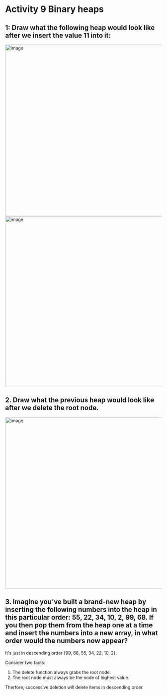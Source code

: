 # Activity 9 Binary heaps

## 1: Draw what the following heap would look like after we insert the value 11 into it:


<img width="817" height="550" alt="image" src="https://github.com/user-attachments/assets/dfa532c3-4347-4ee0-8dfa-9064baf9997d" />


<img width="818" height="548" alt="image" src="https://github.com/user-attachments/assets/a2666ddf-b99f-43ca-b195-108ab9369293" />


## 2. Draw what the previous heap would look like after we delete the root node.

<img width="817" height="550" alt="image" src="https://github.com/user-attachments/assets/8dee6597-a831-40a9-a027-fa10df148228" />

## 3. Imagine you’ve built a brand-new heap by inserting the following numbers into the heap in this particular order: 55, 22, 34, 10, 2, 99, 68. If you then pop them from the heap one at a time and insert the numbers into a new array, in what order would the numbers now appear?

It's just in descending order {99, 68, 55, 34, 22, 10, 2}.

Consider two facts:

1. The delete function always grabs the root node.
2. The root node must always be the node of highest value.

Therfore, successive deletion will delete items in descending order. 
